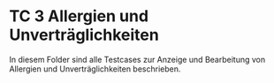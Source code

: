 # TC 3 Allergien und Unverträglichkeiten
In diesem Folder sind alle Testcases zur Anzeige und Bearbeitung von
Allergien und Unverträglichkeiten beschrieben.
